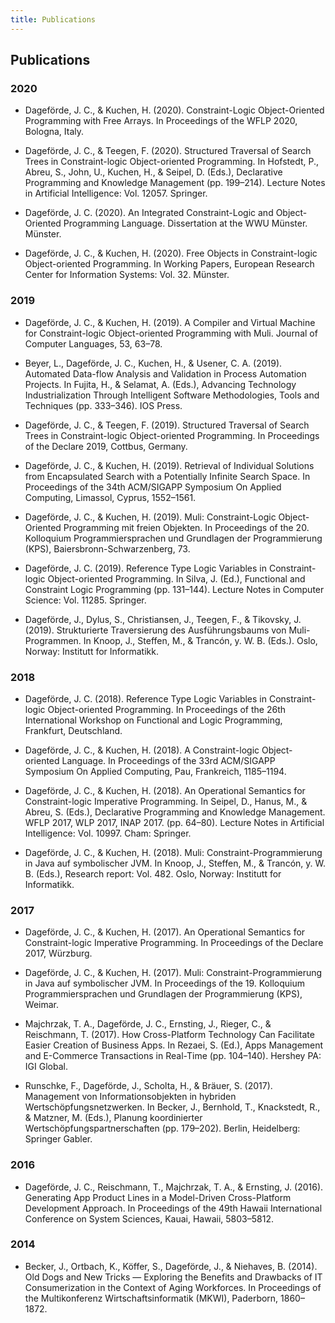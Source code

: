 ```yaml
---
title: Publications
---
```


## Publications


### 2020

* Dageförde, J. C., & Kuchen, H. (2020). Constraint-Logic Object-Oriented Programming with Free Arrays. In Proceedings of the WFLP 2020, Bologna, Italy.

* Dageförde, J. C., & Teegen, F. (2020). Structured Traversal of Search Trees in Constraint-logic Object-oriented Programming. In Hofstedt, P., Abreu, S., John, U., Kuchen, H., & Seipel, D. (Eds.), Declarative Programming and Knowledge Management (pp. 199–214). Lecture Notes in Artificial Intelligence: Vol. 12057. Springer.

* Dageförde, J. C. (2020). An Integrated Constraint-Logic and Object-Oriented Programming Language. Dissertation at the WWU Münster. Münster.

* Dageförde, J. C., & Kuchen, H. (2020). Free Objects in Constraint-logic Object-oriented Programming. In Working Papers, European Research Center for Information Systems: Vol. 32. Münster.


### 2019

* Dageförde, J. C., & Kuchen, H. (2019). A Compiler and Virtual Machine for Constraint-logic Object-oriented Programming with Muli. Journal of Computer Languages, 53, 63–78.


* Beyer, L., Dageförde, J. C., Kuchen, H., & Usener, C. A. (2019). Automated Data-flow Analysis and Validation in Process Automation Projects. In Fujita, H., & Selamat, A. (Eds.), Advancing Technology Industrialization Through Intelligent Software Methodologies, Tools and Techniques (pp. 333–346). IOS Press.


* Dageförde, J. C., & Teegen, F. (2019). Structured Traversal of Search Trees in Constraint-logic Object-oriented Programming. In Proceedings of the Declare 2019, Cottbus, Germany.

* Dageförde, J. C., & Kuchen, H. (2019). Retrieval of Individual Solutions from Encapsulated Search with a Potentially Infinite Search Space. In Proceedings of the 34th ACM/SIGAPP Symposium On Applied Computing, Limassol, Cyprus, 1552–1561.

* Dageförde, J. C., & Kuchen, H. (2019). Muli: Constraint-Logic Object-Oriented Programming mit freien Objekten. In Proceedings of the 20. Kolloquium Programmiersprachen und Grundlagen der Programmierung (KPS), Baiersbronn-Schwarzenberg, 73.

* Dageförde, J. C. (2019). Reference Type Logic Variables in Constraint-logic Object-oriented Programming. In Silva, J. (Ed.), Functional and Constraint Logic Programming (pp. 131–144). Lecture Notes in Computer Science: Vol. 11285. Springer.

* Dageförde, J., Dylus, S., Christiansen, J., Teegen, F., & Tikovsky, J. (2019). Strukturierte Traversierung des Ausführungsbaums von Muli-Programmen. In Knoop, J., Steffen, M., & Trancón, y. W. B. (Eds.). Oslo, Norway: Institutt for Informatikk.


### 2018

* Dageförde, J. C. (2018). Reference Type Logic Variables in Constraint-logic Object-oriented Programming. In Proceedings of the 26th International Workshop on Functional and Logic Programming, Frankfurt, Deutschland.

* Dageförde, J. C., & Kuchen, H. (2018). A Constraint-logic Object-oriented Language. In Proceedings of the 33rd ACM/SIGAPP Symposium On Applied Computing, Pau, Frankreich, 1185–1194.

* Dageförde, J. C., & Kuchen, H. (2018). An Operational Semantics for Constraint-logic Imperative Programming. In Seipel, D., Hanus, M., & Abreu, S. (Eds.), Declarative Programming and Knowledge Management. WFLP 2017, WLP 2017, INAP 2017. (pp. 64–80). Lecture Notes in Artificial Intelligence: Vol. 10997. Cham: Springer.

* Dageförde, J. C., & Kuchen, H. (2018). Muli: Constraint-Programmierung in Java auf symbolischer JVM. In Knoop, J., Steffen, M., & Trancón, y. W. B. (Eds.), Research report: Vol. 482. Oslo, Norway: Institutt for Informatikk.

### 2017

* Dageförde, J. C., & Kuchen, H. (2017). An Operational Semantics for Constraint-logic Imperative Programming. In Proceedings of the Declare 2017, Würzburg.

* Dageförde, J. C., & Kuchen, H. (2017). Muli: Constraint-Programmierung in Java auf symbolischer JVM. In Proceedings of the 19. Kolloquium Programmiersprachen und Grundlagen der Programmierung (KPS), Weimar.

* Majchrzak, T. A., Dageförde, J. C., Ernsting, J., Rieger, C., & Reischmann, T. (2017). How Cross-Platform Technology Can Facilitate Easier Creation of Business Apps. In Rezaei, S. (Ed.), Apps Management and E-Commerce Transactions in Real-Time (pp. 104–140). Hershey PA: IGI Global.

* Runschke, F., Dageförde, J., Scholta, H., & Bräuer, S. (2017). Management von Informationsobjekten in hybriden Wertschöpfungsnetzwerken. In Becker, J., Bernhold, T., Knackstedt, R., & Matzner, M. (Eds.), Planung koordinierter Wertschöpfungspartnerschaften (pp. 179–202). Berlin, Heidelberg: Springer Gabler.

### 2016


* Dageförde, J. C., Reischmann, T., Majchrzak, T. A., & Ernsting, J. (2016). Generating App Product Lines in a Model-Driven Cross-Platform Development Approach. In Proceedings of the 49th Hawaii International Conference on System Sciences, Kauai, Hawaii, 5803–5812.


### 2014

* Becker, J., Ortbach, K., Köffer, S., Dageförde, J., & Niehaves, B. (2014). Old Dogs and New Tricks — Exploring the Benefits and Drawbacks of IT Consumerization in the Context of Aging Workforces. In Proceedings of the Multikonferenz Wirtschaftsinformatik (MKWI), Paderborn, 1860–1872.

